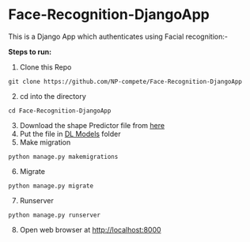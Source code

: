 # Face-Recognition-DjangoApp

This is a Django App which authenticates using Facial recognition:-

**Steps to run:**
1. Clone this Repo
```
git clone https://github.com/NP-compete/Face-Recognition-DjangoApp
```
2. cd into the directory
```
cd Face-Recognition-DjangoApp
```
3. Download the shape Predictor file from [here](https://drive.google.com/file/d/12yzYGzXu8LZz0Zi4-89Qu90WPMuyoQBX/view?usp=sharing)
4. Put the file in [DL Models](https://github.com/NP-compete/Face-Recognition-DjangoApp/tree/master/DLModels) folder
5. Make migration
```
python manage.py makemigrations
```
6. Migrate
```
python manage.py migrate
```
7. Runserver
```
python manage.py runserver
```
8. Open web browser at [http://localhost:8000](http://localhost:8000)
